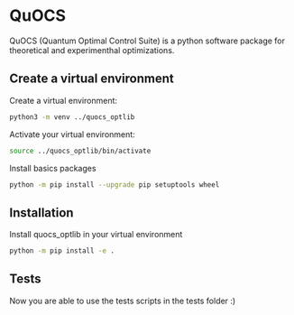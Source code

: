 # QuOCS
QuOCS (Quantum Optimal Control Suite) is a python software package for theoretical and experimenthal optimizations. 
## Create a virtual environment
Create a virtual environment:
```bash
python3 -m venv ../quocs_optlib
```
Activate your virtual environment:
```bash
source ../quocs_optlib/bin/activate
```
Install basics packages
```bash
python -m pip install --upgrade pip setuptools wheel
```
## Installation
Install quocs_optlib in your virtual environment
```bash
python -m pip install -e .
```

## Tests
Now you are able to use the tests scripts in the tests folder
:)

